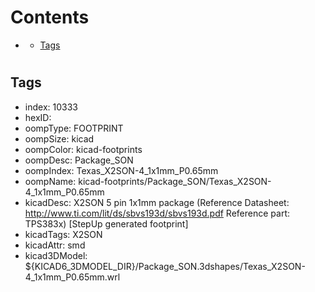 



Contents
========

* [](#)
	* [Tags](#tags)

# 

## Tags

- index: 10333
- hexID: 
- oompType: FOOTPRINT
- oompSize: kicad
- oompColor: kicad-footprints
- oompDesc: Package_SON
- oompIndex: Texas_X2SON-4_1x1mm_P0.65mm
- oompName: kicad-footprints/Package_SON/Texas_X2SON-4_1x1mm_P0.65mm
- kicadDesc: X2SON 5 pin 1x1mm package (Reference Datasheet: http://www.ti.com/lit/ds/sbvs193d/sbvs193d.pdf Reference part: TPS383x) [StepUp generated footprint]
- kicadTags: X2SON
- kicadAttr: smd
- kicad3DModel: ${KICAD6_3DMODEL_DIR}/Package_SON.3dshapes/Texas_X2SON-4_1x1mm_P0.65mm.wrl
